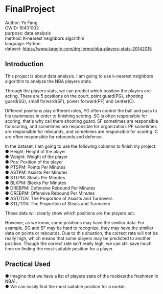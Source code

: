 # FinalProject
Author: Ye Fang</br>
CWID: 10431002</br>
purpose: data analysis</br>
method: K-nearest neighbors algorithm</br>
language: Python</br>
dataset: https://www.kaggle.com/drgilermo/nba-players-stats-20142015</br>

## Introduction
This project is about data analysis. I am going to use k-nearest neighbors algorithm to analyze the NBA players stats. 

Through the players stats, we can predict which position the players are acting. There are 5 positions on the court, point guard(PG), shooting guard(SG), small forward(SF), power forward(PF) and center(C).

Different positions play different roles, PG often control the ball and pass to his teammates in order to finishing scoring. SG is often responsible for scoring, that's why call them shooting guard. SF sometimes are responsible for scoring, and sometimes are responsible for organization. PF sometimes are responsible for rebounds, and sometimes are responsible for scoring. C are often responsible for rebounds and defence.

In the dataset, I am going to use the following columns to finish my project:</br>
● Height: Height of the player</br>
● Weight: Weight of the player</br>
● Pos: Position of the player</br>
● PTSPM: Points Per Minutes</br>
● ASTPM: Assists Per Minutes</br>
● STLPM: Steals Per Minutes</br>
● BLKPM: Blocks Per Minutes</br>
● DREBPM: Defensive Rebound Per Minutes</br>
● OREBPM: Offensive Rebound Per Minutes</br>
● AST/TOV: The Proportion of Assists and Turnovers</br>
● STL/TOV: The Proportion of Steals and Turnovers</br>

These data will clearly show which positions are the players act.

However, as we know, some positions may have the similiar data. For example, SG and SF may be hard to recognize, they may have the similiar data on points or rebounds. Due to this situation, the correct rate will not be really high, which means that some players may be predicted to another position. Though the correct rate isn't really high, we can still save much time on finding the most suitable position for a player.

## Practical Used
● Imagine that we have a list of players stats of the rookies(the freshmen in NBA).</br>
● We can easily find the most suitable position for a rookie.</br>
